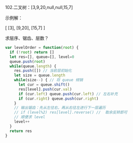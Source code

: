 102.二叉树：[3,9,20,null,null,15,7]

示例解：

[
  [3],
  [9,20],
  [15,7]
]

求层序、锯齿、层数？



```js
var levelOrder = function(root) {
  if (!root) return []
  let res=[], queue=[], level=0
  queue.push(root)
  while(queue.length) {
    res.push([]) // 当前层初始化
    let size = queue.length
    while(size--) { // 将 queue 倾销
      let cur = queue.shift()
      res[level].push(cur.val)
      if (cur.left) queue.push(cur.left) // 左右补充
      if (cur.right) queue.push(cur.right)
    }
    // 输出锯齿：先从左往右，再从右往左进行下一层遍历
    // if (level%2) res[level].reverse() //  取余反转即可
    // 顺便求 level
    level++
  } 
  return res
}
```
